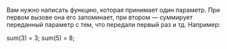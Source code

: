 Вам нужно написать функцию, которая принимает один параметр. При первом вызове она его запоминает, при втором —
суммирует переданный параметр с тем, что передали первый раз и тд. Например:

sum(3) = 3;
sum(5) = 8; 